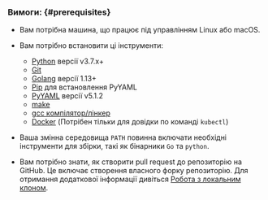 ### Вимоги: {#prerequisites}

- Вам потрібна машина, що працює під управлінням Linux або macOS.

- Вам потрібно встановити ці інструменти:

  - [Python](https://www.python.org/downloads/) версії v3.7.x+
  - [Git](https://git-scm.com/book/en/v2/Getting-Started-Installing-Git)
  - [Golang](https://go.dev/dl/) версії 1.13+
  - [Pip](https://pypi.org/project/pip/) для встановлення PyYAML
  - [PyYAML](https://pyyaml.org/) версії v5.1.2
  - [make](https://www.gnu.org/software/make/)
  - [gcc компілятор/лінкер](https://gcc.gnu.org/)
  - [Docker](https://docs.docker.com/engine/installation/) (Потрібен тільки для довідки по команді `kubectl`)

- Ваша змінна середовища `PATH` повинна включати необхідні інструменти для збірки, такі як бінарники `Go` та `python`.

- Вам потрібно знати, як створити pull request до репозиторію на GitHub. Це включає створення власного форку репозиторію. Для отримання додаткової інформації дивіться [Робота з локальним клоном](/uk/docs/contribute/new-content/open-a-pr/#fork-the-repo).
